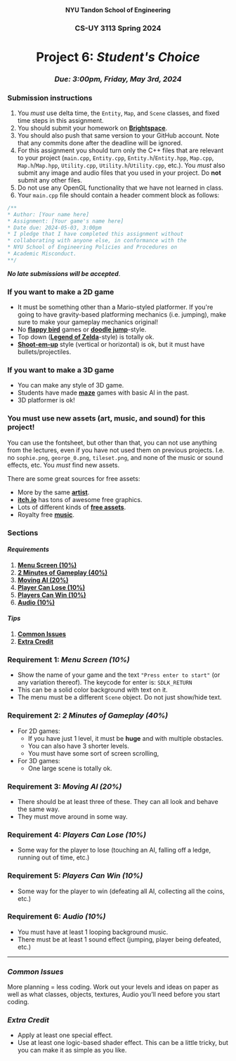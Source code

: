 <h4 align=center>NYU Tandon School of Engineering<h4>
<h3 align=center>CS-UY 3113 Spring 2024</h3>
<h1 align=center>Project 6: <em>Student's Choice</em></h1>
<h3 align=center><em>Due: 3:00pm, Friday, May 3rd, 2024</em></h3>
 
### Submission instructions
1. You _must_ use delta time, the `Entity`, `Map`, and `Scene` classes, and fixed time steps in this assignment.
2. You should submit your homework on [**Brightspace**](https://brightspace.nyu.edu/d2l/lms/dropbox/admin/folders_manage.d2l?ou=289892).
3. You should also push that same version to your GitHub account. Note that any commits done after the deadline will be ignored.
4. For this assignment you should turn only the C++ files that are relevant to your project (`main.cpp`, `Entity.cpp`, `Entity.h`/`Entity.hpp`, `Map.cpp`, `Map.h`/`Map.hpp`, `Utility.cpp`, `Utility.h`/`Utility.cpp`, etc.). You _must_ also submit any image and audio files that you used in your project. Do **not** submit any other files.
4. Do not use any OpenGL functionality that we have not learned in class.
5. Your `main.cpp` file should contain a header comment block as follows:

```c++
/**
* Author: [Your name here]
* Assignment: [Your game's name here]
* Date due: 2024-05-03, 3:00pm
* I pledge that I have completed this assignment without
* collaborating with anyone else, in conformance with the
* NYU School of Engineering Policies and Procedures on
* Academic Misconduct.
**/
```

***No late submissions will be accepted***.

### If you want to make a 2D game

- It must be something other than a Mario-styled platformer. If you're going to have gravity-based platforming mechanics (i.e. jumping), make sure to make your gameplay mechanics original!
- No [**flappy bird**](https://youtu.be/fQoJZuBwrkU) games or [**doodle jump**](https://youtu.be/wjofzwaC_Oo)-style.
- Top down ([**Legend of Zelda**](https://youtu.be/UQlP9sHf5Ho?t=1473)-style) is totally ok.
- [**Shoot-em-up**](https://en.wikipedia.org/wiki/Shoot_'em_up) style (vertical or horizontal) is ok, but it must have bullets/projectiles.

### If you want to make a 3D game

- You can make any style of 3D game.
- Students have made [**maze**](https://youtu.be/McYNXJgqblU?t=11) games with basic AI in the past.
- 3D platformer is ok!

### You must use new assets (art, music, and sound) for this project!

You can use the fontsheet, but other than that, you can not use anything from the lectures, even if you have not used them on previous projects. I.e. no `sophie.png`, `george_0.png`, `tileset.png`, and none of the music or sound effects, etc. You _must_ find new assets.

There are some great sources for free assets:
- More by the same [**artist**](https://kenney.nl/assets).
- [**itch.io**](https://itch.io/game-assets/free) has tons of awesome free graphics.
- Lots of different kinds of [**free assets**](https://opengameart.org/).
- Royalty free [**music**](https://incompetech.com/music/royalty-free/music.html).

### Sections

#### _Requirements_

1. [**Menu Screen (10%)**](#requirement-1-menu-screen-10)
2. [**2 Minutes of Gameplay (40%)**](#requirement-2-2-minutes-of-gameplay-40)
3. [**Moving AI (20%)**](#requirement-3-moving-ai-20)
4. [**Player Can Lose (10%)**](#requirement-4-ai-20)
5. [**Players Can Win (10%)**](#requirement-5-players-can-win-10)
6. [**Audio (10%)**](#requirement-6-audio-10)

#### _Tips_

1. [**Common Issues**](#common-issues)
2. [**Extra Credit**](#extra-credit)

### Requirement 1: _Menu Screen (10%)_

- Show the name of your game and the text `"Press enter to start"` (or any variation thereof). The keycode for enter is: `SDLK_RETURN`
- This can be a solid color background with text on it.
- The menu must be a different `Scene` object. Do not just show/hide text.

### Requirement 2: _2 Minutes of Gameplay (40%)_

- For 2D games:
    - If you have just 1 level, it must be **huge** and with multiple obstacles.
    - You can also have 3 shorter levels.
    - You must have some sort of screen scrolling,
- For 3D games:
    - One large scene is totally ok.

### Requirement 3: _Moving AI (20%)_

- There should be at least three of these. They can all look and behave the same way.
- They must move around in some way.

### Requirement 4: _Players Can Lose (10%)_

- Some way for the player to lose (touching an AI, falling off a ledge, running out of time, etc.)


### Requirement 5: _Players Can Win (10%)_

- Some way for the player to win (defeating all AI, collecting all the coins, etc.)

### Requirement 6: _Audio (10%)_

- You must have at least 1 looping background music.
- There must be at least 1 sound effect (jumping, player being defeated, etc.)

---

### _Common Issues_

More planning = less coding. Work out your levels and ideas on paper as well as what classes, objects, textures, Audio you’ll need before you start coding.

### _Extra Credit_

- Apply at least one special effect.
- Use at least one logic-based shader effect. This can be a little tricky, but you can make it as simple as you like.
